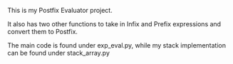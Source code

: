 This is my Postfix Evaluator project.

It also has two other functions to take in Infix and Prefix expressions and convert them to Postfix.

The main code is found under exp_eval.py, while my stack implementation can be found under stack_array.py
